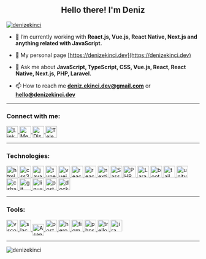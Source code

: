<h2 align="center">Hello there! I'm Deniz</h2>

<p align="left"> 
  <a href="https://github.com/ryo-ma/github-profile-trophy">
    <img src="https://github-profile-trophy.vercel.app/?username=denizekinci&title=Commit,MultiLanguage,Repositories,Stars,PullRequest,Issues&margin-w=5&no-bg=true" alt="denizekinci" />
  </a> 
</p>

<p>
  
- 🌱 I’m currently working with **React.js, Vue.js, React Native, Next.js and anything related with JavaScript.**

- 🚀 My personal page [https://denizekinci.dev](https://denizekinci.dev)

- 💬 Ask me about **JavaScript, TypeScript, CSS, Vue.js, React, React Native, Next.js, PHP, Laravel.**

- 📫 How to reach me **deniz.ekinci.dev@gmail.com** or **hello@denizekinci.dev**

</p>

---

<h3 align="left">Connect with me:</h3>
<p align="left">
<a href="https://linkedin.com/in/sinandenizekinci" target="_blank" rel="noopener noreferrer">
  <img align="center" src="https://cdn.jsdelivr.net/gh/devicons/devicon/icons/linkedin/linkedin-original.svg" alt="LinkedIn" height="30" width="30" />
</a>
<a href="https://medium.com/@sinandenizekinci" target="_blank" rel="noopener noreferrer">
  <img align="center" src="https://cdn.jsdelivr.net/gh/devicons/devicon/icons/medium/medium-original.svg" alt="Medium" height="30" width="30" />
</a>
<a href="https://discordapp.com/users/143058616352505856" target="_blank" rel="noopener noreferrer">
  <img align="center" src="https://cdn.jsdelivr.net/gh/devicons/devicon/icons/discord/discord-original.svg" alt="Discord" height="30" width="30" />
</a>
<a href="https://t.me/sinandenizekinci" target="_blank" rel="noopener noreferrer">
  <img align="center" src="https://upload.wikimedia.org/wikipedia/commons/8/82/Telegram_logo.svg" alt="Telegram" height="30" width="30" />
</a>
</p>

---

<h3 align="left">Technologies:</h3>
<p align="left"> 
<a href="https://www.w3.org/html/" target="_blank" rel="noopener noreferrer">
  <img src="https://cdn.jsdelivr.net/gh/devicons/devicon/icons/html5/html5-original.svg" alt="html5" width="30" height="30"/>
</a> 
<a href="https://www.w3schools.com/css/" target="_blank" rel="noopener noreferrer">
  <img src="https://cdn.jsdelivr.net/gh/devicons/devicon/icons/css3/css3-original.svg" alt="css3" width="30" height="30"/>
</a> 
<a href="https://developer.mozilla.org/en-US/docs/Web/JavaScript" target="_blank" rel="noopener noreferrer">
  <img src="https://cdn.jsdelivr.net/gh/devicons/devicon/icons/javascript/javascript-original.svg" alt="javascript" width="30" height="30"/>
</a> 
<a href="https://www.typescriptlang.org/" target="_blank" rel="noopener noreferrer">
  <img src="https://cdn.jsdelivr.net/gh/devicons/devicon/icons/typescript/typescript-original.svg" alt="typescript" width="30" height="30"/>
</a>
<a href="https://vuejs.org/" target="_blank" rel="noopener noreferrer">
  <img src="https://cdn.jsdelivr.net/gh/devicons/devicon/icons/vuejs/vuejs-original.svg" alt="vuejs" width="30" height="30"/>
</a>
<a href="https://reactjs.org/" target="_blank" rel="noopener noreferrer">
  <img src="https://cdn.jsdelivr.net/gh/devicons/devicon/icons/react/react-original.svg" alt="react" width="30" height="30"/>
</a> 
<a href="https://reactnative.dev/" target="_blank" rel="noopener noreferrer">
  <img src="https://reactnative.dev/img/header_logo.svg" alt="react-native" width="30" height="30"/>
</a>
<a href="https://nextjs.org/" target="_blank" rel="noopener noreferrer">
  <img src="https://cdn.jsdelivr.net/gh/devicons/devicon/icons/nextjs/nextjs-original.svg" alt="nextjs" width="30" height="30"/>
</a>
<a href="https://sass-lang.com/" target="_blank" rel="noopener noreferrer">
  <img src="https://cdn.jsdelivr.net/gh/devicons/devicon/icons/sass/sass-original.svg" alt="Sass" width="30" height="30"/>
</a> 
<a href="https://www.php.net/" target="_blank" rel="noopener noreferrer">
  <img src="https://cdn.jsdelivr.net/gh/devicons/devicon/icons/php/php-original.svg" alt="PHP" width="33" height="30"/> 
</a> 
<a href="https://laravel.com/" target="_blank" rel="noopener noreferrer">
  <img src="https://cdn.jsdelivr.net/gh/devicons/devicon/icons/laravel/laravel-original.svg" alt="Laravel" width="30" height="30"/> 
</a> 
<a href="https://getbootstrap.com" target="_blank" rel="noopener noreferrer">
  <img src="https://cdn.jsdelivr.net/gh/devicons/devicon/icons/bootstrap/bootstrap-original.svg" alt="bootstrap" width="30" height="30"/> 
</a>
<a href="https://tailwindcss.com/" target="_blank" rel="noopener noreferrer">
  <img src="https://www.vectorlogo.zone/logos/tailwindcss/tailwindcss-icon.svg" alt="tailwind" width="30" height="30"/>
</a>
<a href="https://unity.com/" target="_blank" rel="noopener noreferrer">
  <img src="https://cdn.jsdelivr.net/gh/devicons/devicon/icons/unity/unity-original.svg" alt="unity" width="30" height="30"/>
</a>
<a href="https://docs.microsoft.com/en-us/dotnet/csharp/" target="_blank" rel="noopener noreferrer">
  <img src="https://cdn.jsdelivr.net/gh/devicons/devicon/icons/csharp/csharp-original.svg" alt="csharp" width="30" height="30"/>
</a>
<a href="https://git-scm.com/" target="_blank" rel="noopener noreferrer">
  <img src="https://cdn.jsdelivr.net/gh/devicons/devicon/icons/git/git-original.svg" alt="git" width="30" height="30"/>
</a>
<a href="https://www.linux.org/" target="_blank" rel="noopener noreferrer">
  <img src="https://cdn.jsdelivr.net/gh/devicons/devicon/icons/linux/linux-original.svg" alt="linux" width="30" height="30"/>
</a> 
<a href="https://www.postgresql.org" target="_blank" rel="noopener noreferrer">
  <img src="https://cdn.jsdelivr.net/gh/devicons/devicon/icons/postgresql/postgresql-original.svg" alt="postgresql" width="30" height="30"/>
</a>
<a href="https://www.docker.com/" target="_blank" rel="noopener noreferrer">
  <img src="https://cdn.jsdelivr.net/gh/devicons/devicon/icons/docker/docker-original.svg" alt="docker" width="30" height="30"/>
</a>
</p>
  
---

<h3 align="left">Tools:</h3>
<p align="left">
<a href="https://code.visualstudio.com/" target="_blank" rel="noopener noreferrer">
  <img src="https://cdn.jsdelivr.net/gh/devicons/devicon/icons/vscode/vscode-original.svg" alt="vscode" width="30" height="30"/>
</a>
<a href="https://slack.com/" target="_blank" rel="noopener noreferrer">
  <img src="https://cdn.jsdelivr.net/gh/devicons/devicon/icons/slack/slack-original.svg" alt="slack" width="30" height="30"/>
</a>
<a href="https://asana.com" target="_blank" rel="noopener noreferrer">
  <img align="center" src="https://www.vectorlogo.zone/logos/asana/asana-icon.svg" alt="Asana" height="30" width="30" />
</a>
<a href="https://postman.com" target="_blank" rel="noopener noreferrer">
  <img src="https://www.vectorlogo.zone/logos/getpostman/getpostman-icon.svg" alt="postman" width="30" height="30"/>
</a> 
<a href="https://heroku.com" target="_blank" rel="noopener noreferrer">
  <img src="https://cdn.jsdelivr.net/gh/devicons/devicon/icons/heroku/heroku-original.svg" alt="heroku" width="30" height="30"/>
</a> 
<a href="https://www.figma.com/" target="_blank" rel="noopener noreferrer">
  <img src="https://cdn.jsdelivr.net/gh/devicons/devicon/icons/figma/figma-original.svg" alt="figma" width="30" height="30"/>
</a> 
<a href="https://www.jetbrains.com/phpstorm/" target="_blank" rel="noopener noreferrer">
  <img src="https://cdn.jsdelivr.net/gh/devicons/devicon/icons/phpstorm/phpstorm-original.svg" alt="phpstorm" width="30" height="30"/>
</a>  
<a href="https://trello.com/" target="_blank" rel="noopener noreferrer">
  <img src="https://cdn.jsdelivr.net/gh/devicons/devicon/icons/trello/trello-plain.svg" alt="trello" width="30" height="30"/>
</a>
<a href="https://www.atlassian.com/software/jira" target="_blank" rel="noopener noreferrer">
  <img src="https://cdn.jsdelivr.net/gh/devicons/devicon/icons/jira/jira-original.svg" alt="jira" width="30" height="30"/>
</a>
</p>

---

<p>
  <img align="left" src="https://github-readme-stats.vercel.app/api/top-langs?username=denizekinci&show_icons=true&theme=radical&locale=en&layout=compact" alt="denizekinci" />
</p>
<!--
<p>&nbsp;
  <img align="center" src="https://github-readme-stats.vercel.app/api?username=denizekinci&show_icons=true&theme=dark&locale=en" alt="denizekinci" width="50%" />
</p>
-->
